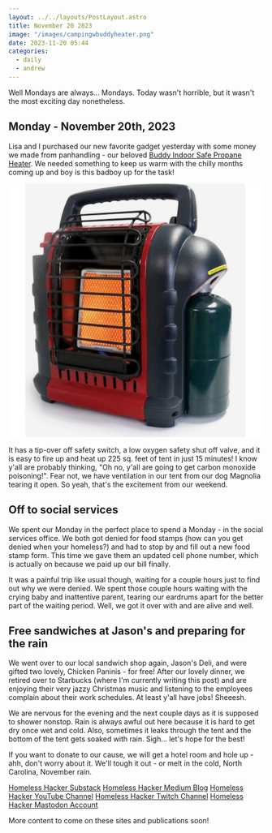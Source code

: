 ```yaml
---
layout: ../../layouts/PostLayout.astro
title: November 20 2023
image: "/images/campingwbuddyheater.png"
date: 2023-11-20 05:44
categories:
  - daily
  - andrew
---
```


Well Mondays are always... Mondays. Today wasn't horrible, but it wasn't the most exciting day nonetheless.

## Monday - November 20th, 2023

Lisa and I purchased our new favorite gadget yesterday with some money we made from panhandling - our beloved [Buddy Indoor Safe Propane Heater](https://www.lowes.com/pd/Mr-Heater-9000-BTU-Portable-Radiant-Propane-Heater/3353726?cm_mmc=shp-_-c-_-prd-_-sol-_-ggl-_-LIA_SOL_237_Seasonal-Heat-Coolers-_-3353726-_-local-_-0-_-0&gad_source=1&gclid=Cj0KCQiApOyqBhDlARIsAGfnyMq9TomhFWQrx87rnuJqhd6lHqwV9c0whEM86Y-gnDeCB6Z-FJIzwlgaAlb2EALw_wcB&gclsrc=aw.ds). We needed something to keep us warm with the chilly months coming up and boy is this badboy up for the task!

![Buddy Propane Heater](/public/images/buddyheater.png)

It has a tip-over off safety switch, a low oxygen safety shut off valve, and it is easy to fire up and heat up 225 sq. feet of tent in just 15 minutes! I know y'all are probably thinking, "Oh no, y'all are going to get carbon monoxide poisoning!". Fear not, we have ventilation in our tent from our dog Magnolia tearing it open. So yeah, that's the excitement from our weekend.

## Off to social services

We spent our Monday in the perfect place to spend a Monday - in the social services office. We both got denied for food stamps (how can you get denied when your homeless?) and had to stop by and fill out a new food stamp form. This time we gave them an updated cell phone number, which is actually on because we paid up our bill finally.

It was a painful trip like usual though, waiting for a couple hours just to find out why we were denied. We spent those couple hours waiting with the crying baby and inattentive parent, tearing our eardrums apart for the better part of the waiting period. Well, we got it over with and are alive and well.

## Free sandwiches at Jason's and preparing for the rain

We went over to our local sandwich shop again, Jason's Deli, and were gifted two lovely, Chicken Paninis - for free! After our lovely dinner, we retired over to Starbucks (where I'm currently writing this post) and are enjoying their very jazzy Christmas music and listening to the employees complain about their work schedules. At least y'all have jobs! Sheeesh.

We are nervous for the evening and the next couple days as it is supposed to shower nonstop. Rain is always awful out here because it is hard to get dry once wet and cold. Also, sometimes it leaks through the tent and the bottom of the tent gets soaked with rain. Sigh... let's hope for the best!

If you want to donate to our cause, we will get a hotel room and hole up - ahh, don't worry about it. We'll tough it out - or melt in the cold, North Carolina, November rain.

[Homeless Hacker Substack](https://substack.com/@thehomelessdeveloper)
[Homeless Hacker Medium Blog](https://homelesshacker.medium.com/)
[Homeless Hacker YouTube Channel](https://www.youtube.com/channel/UCozJS57upqPA11ATToxn82A)
[Homeless Hacker Twitch Channel](https://www.twitch.tv/homelesshacker4/)
[Homeless Hacker Mastodon Account](https://hachyderm.io/@homeless_hacker)

More content to come on these sites and publications soon!
